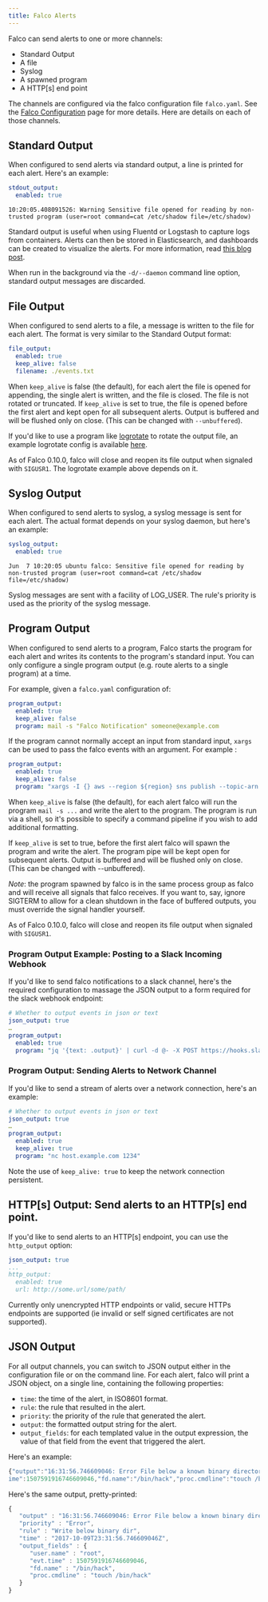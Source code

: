 ```yaml
---
title: Falco Alerts
---
```


Falco can send alerts to one or more channels:

* Standard Output
* A file
* Syslog
* A spawned program
* A HTTP[s] end point

The channels are configured via the falco configuration file `falco.yaml`. See the [Falco Configuration](../configuration) page for more details. Here are details on each of those channels.

## Standard Output

When configured to send alerts via standard output, a line is printed for each alert. Here's an example:

```yaml
stdout_output:
  enabled: true
```

```
10:20:05.408091526: Warning Sensitive file opened for reading by non-trusted program (user=root command=cat /etc/shadow file=/etc/shadow)
```
Standard output is useful when using Fluentd or Logstash to capture logs from containers. Alerts can then be stored in Elasticsearch, and dashboards can be created to visualize the alerts. For more information, read [this blog post](https://sysdig.com/blog/kubernetes-security-logging-fluentd-falco/). 

When run in the background via the `-d/--daemon` command line option, standard output messages are discarded.

## File Output

When configured to send alerts to a file, a message is written to the file for each alert. The format is very similar to the Standard Output format:

```yaml
file_output:
  enabled: true
  keep_alive: false
  filename: ./events.txt
```

When `keep_alive` is false (the default), for each alert the file is opened for appending, the single alert is written, and the file is closed. The file is not rotated or truncated. If `keep_alive` is set to true, the file is opened before the first alert and kept open for all subsequent alerts. Output is buffered and will be flushed only on close. (This can be changed with `--unbuffered`).

If you'd like to use a program like [logrotate](https://github.com/logrotate/logrotate) to rotate the output file, an example logrotate config is available [here](https://github.com/draios/falco/blob/dev/examples/logrotate/falco).

As of Falco 0.10.0, falco will close and reopen its file output when signaled with `SIGUSR1`. The logrotate example above depends on it.

## Syslog Output

When configured to send alerts to syslog, a syslog message is sent for each alert. The actual format depends on your syslog daemon, but here's an example:

```yaml
syslog_output:
  enabled: true
```

```
Jun  7 10:20:05 ubuntu falco: Sensitive file opened for reading by non-trusted program (user=root command=cat /etc/shadow file=/etc/shadow)
```

Syslog messages are sent with a facility of LOG_USER. The rule's priority is used as the priority of the syslog message.

## Program Output

When configured to send alerts to a program, Falco starts the program for each alert and writes its contents to the program's standard input. You can only configure a single program output (e.g. route alerts to a single program) at a time.

For example, given a `falco.yaml` configuration of:

```yaml
program_output:
  enabled: true
  keep_alive: false
  program: mail -s "Falco Notification" someone@example.com
```

If the program cannot normally accept an input from standard input, `xargs` can be used to pass the falco events with an argument. For example :

```yaml
program_output:
  enabled: true
  keep_alive: false
  program: "xargs -I {} aws --region ${region} sns publish --topic-arn ${falco_sns_arn} --message {}"
```

When `keep_alive` is false (the default), for each alert falco will run the program `mail -s ...` and write the alert to the program. The program is run via a shell, so it's possible to specify a command pipeline if you wish to add additional formatting.

If `keep_alive` is set to true, before the first alert falco will spawn the program and write the alert. The program pipe will be kept open for subsequent alerts.  Output is buffered and will be flushed only on close. (This can be changed with --unbuffered). 

*Note*: the program spawned by falco is in the same process group as falco and will receive all signals that falco receives. If you want to, say, ignore SIGTERM to allow for a clean shutdown in the face of buffered outputs, you must override the signal handler yourself.

As of Falco 0.10.0, falco will close and reopen its file output when signaled with `SIGUSR1`.

### Program Output Example: Posting to a Slack Incoming Webhook

If you'd like to send falco notifications to a slack channel, here's the required configuration to massage the JSON output to a form required for the slack webhook endpoint:

```yaml
# Whether to output events in json or text
json_output: true
…
program_output:
  enabled: true
  program: "jq '{text: .output}' | curl -d @- -X POST https://hooks.slack.com/services/XXX"
```

### Program Output: Sending Alerts to Network Channel

If you'd like to send a stream of alerts over a network connection, here's an example:

```yaml
# Whether to output events in json or text
json_output: true
…
program_output:
  enabled: true
  keep_alive: true
  program: "nc host.example.com 1234"
```

Note the use of `keep_alive: true` to keep the network connection persistent.

## HTTP[s] Output: Send alerts to an HTTP[s] end point.

If you'd like to send alerts to an HTTP[s] endpoint, you can use the `http_output` option:

```yaml
json_output: true
...
http_output:
  enabled: true
  url: http://some.url/some/path/
```

Currently only unencrypted HTTP endpoints or valid, secure HTTPs endpoints are supported (ie invalid or self signed certificates are not supported). 

## JSON Output

For all output channels, you can switch to JSON output either in the configuration file or on the command line. For each alert, falco will print a JSON object, on a single line, containing the following properties:

* `time`: the time of the alert, in ISO8601 format.
* `rule`: the rule that resulted in the alert.
* `priority`: the priority of the rule that generated the alert.
* `output`: the formatted output string for the alert.
* `output_fields`: for each templated value in the output expression, the value of that field from the event that triggered the alert.

Here's an example:

```javascript
{"output":"16:31:56.746609046: Error File below a known binary directory opened for writing (user=root command=touch /bin/hack file=/bin/hack)","priority":"Error","rule":"Write below binary dir","time":"2017-10-09T23:31:56.746609046Z", "output_fields": {"evt.t\
ime":1507591916746609046,"fd.name":"/bin/hack","proc.cmdline":"touch /bin/hack","user.name":"root"}} 
```

Here's the same output, pretty-printed:

```javascript
{
   "output" : "16:31:56.746609046: Error File below a known binary directory opened for writing (user=root command=touch /bin/hack file=/bin/hack)"
   "priority" : "Error",
   "rule" : "Write below binary dir",
   "time" : "2017-10-09T23:31:56.746609046Z",
   "output_fields" : {
      "user.name" : "root",
      "evt.time" : 1507591916746609046,
      "fd.name" : "/bin/hack",
      "proc.cmdline" : "touch /bin/hack"
   }
}
```




